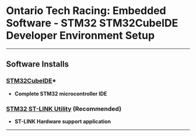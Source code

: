 # Ontario Tech Racing: Embedded Software - STM32 STM32CubeIDE Developer Environment Setup

---

## Software Installs

### [STM32CubeIDE](https://www.st.com/en/development-tools/stm32cubeide.html)*

- **Complete STM32 microcontroller IDE**

### [STM32 ST-LINK Utility](https://www.st.com/en/development-tools/stsw-link004.html) (Recommended)

- **ST-LINK Hardware support application**

---
